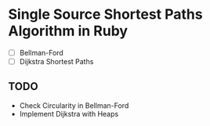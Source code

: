 # Single Source Shortest Paths Algorithm in Ruby

- [ ] Bellman-Ford
- [ ] Dijkstra Shortest Paths

## TODO
- Check Circularity in Bellman-Ford
- Implement Dijkstra with Heaps